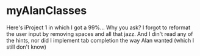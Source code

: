 # myAlanClasses
Here's iProject 1 in which I got a 99%... Why you ask? I forgot to reformat the user input by removing spaces and all that jazz.
And I din't read any of the hints, nor did I implement tab completion the way Alan wanted (which I still don't know)
